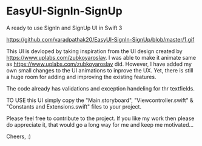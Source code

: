 # EasyUI-SignIn-SignUp
A ready to use SignIn and SignUp UI in Swift 3

https://github.com/varadpathak20/EasyUI-SignIn-SignUp/blob/master/1.gif

This UI is devloped by taking inspiration from the UI design created by https://www.uplabs.com/zubkoyaroslav. I was able to make it animate same as https://www.uplabs.com/zubkoyaroslav did. However, I have added my own small changes to the UI animations to inprove the UX. Yet, there is still a huge room for adding and improving the existing features.

The code already has validations and exception handeling for thr textfields.

TO USE this UI simply copy the "Main.storyboard", "Viewcontroller.swift" & "Constants and Extensions.swift" files to your project.

Please feel free to contribute to the project.
If you like my work then please do appreciate it, that would go a long way for me and keep me motivated...

Cheers, :)
